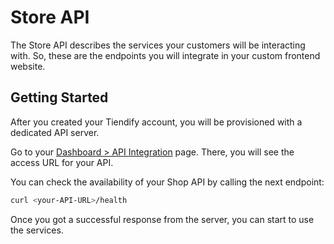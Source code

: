 # Store API

The Store API describes the services your customers will be interacting with. So, these are the endpoints you will integrate in your custom frontend website.

## Getting Started

After you created your Tiendify account, you will be provisioned with a dedicated API server.

Go to your [Dashboard > API Integration](https://tiendify.vercel.app/dashboard/api-integration) page. There, you will see the access URL for your API.

You can check the availability of your Shop API by calling the next endpoint:

```bash title="bash"
curl <your-API-URL>/health
```

Once you got a successful response from the server, you can start to use the services.
